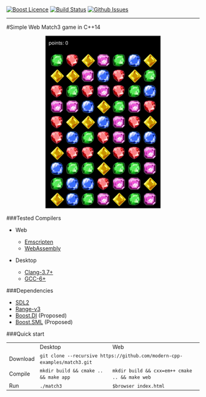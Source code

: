 <a href="http://www.boost.org/LICENSE_1_0.txt" target="_blank">![Boost Licence](http://img.shields.io/badge/license-boost-blue.svg)</a>
<a href="https://travis-ci.org/modern-cpp-examples/match3" target="_blank">![Build Status](https://img.shields.io/travis/modern-cpp-examples/match3/master.svg?label=linux)</a>
<a href="http://github.com/modern-cpp-examples/match3/issues" target="_blank">![Github Issues](https://img.shields.io/github/issues/modern-cpp-examples/match3.svg)</a>

---------------------------------------

#Simple Web Match3 game in C++14

<center>
<a href="http://modern-cpp-examples.github.io/match3">
  <img src="docs/match3.png" width="300" height="450"/>
</a>
</center>

###Tested Compilers

* Web
  * [Emscripten](emscripten.org)
  * [WebAssembly](http://webassembly.org)

* Desktop
  * [Clang-3.7+](http://clang.llvm.org)
  * [GCC-6+](https://gcc.gnu.org/gcc-6/changes.html)

###Dependencies

* [SDL2](https://www.libsdl.org/download-2.0.php)
* [Range-v3](https://github.com/ericniebler/range-v3)
* [Boost.DI](https://github.com/boost-experimental/di) (Proposed)
* [Boost.SML](https://github.com/boost-experimental/sml) (Proposed)


###Quick start

<table>
  <tr>
    <td></td>
    <td>Desktop</td>
    <td>Web</td>
  </tr>
  <tr>
    <td>Download</td>
    <td colspan="2"><code>git clone --recursive https://github.com/modern-cpp-examples/match3.git</code></td>
  </tr>
  <tr>
    <td>Compile</td>
    <td><code>mkdir build &amp;&amp; cmake .. &amp;&amp; make app</code></td>
    <td><code>mkdir build &amp;&amp; cxx=em++ cmake .. &amp;&amp; make web</code></td>
  </tr>
  <tr>
    <td>Run</td>
    <td><code>./match3</code></td>
    <td><code>$browser index.html</code></td>
  </tr>
</table>
